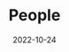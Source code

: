 ---
title: People
date: 2022-10-24

type: landing

sections:
  - block: people
    content:
      title: Meet the Team
      # Choose which groups/teams of users to display.
      #   Edit `user_groups` in each user's profile to add them to one or more of these groups.
      user_groups:
          - Head of lab
          - Researchers
          # - Grad Students
          # - Administration
          # - Visitors
          # - Alumni
      sort_by: Params.sorting_order
      sort_ascending: true
    design:
      show_interests: false
      show_role: true
      show_social: true
---